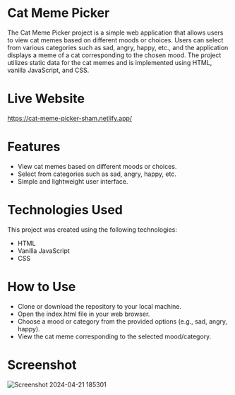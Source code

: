 # Cat Meme Picker
The Cat Meme Picker project is a simple web application that allows users to view cat memes based on different moods or choices. Users can select from various categories such as sad, angry, happy, etc., and the application displays a meme of a cat corresponding to the chosen mood. The project utilizes static data for the cat memes and is implemented using HTML, vanilla JavaScript, and CSS.

# Live Website
https://cat-meme-picker-sham.netlify.app/

# Features
- View cat memes based on different moods or choices.
- Select from categories such as sad, angry, happy, etc.
- Simple and lightweight user interface.

# Technologies Used
This project was created using the following technologies:

- HTML
- Vanilla JavaScript
- CSS

# How to Use
- Clone or download the repository to your local machine.
- Open the index.html file in your web browser.
- Choose a mood or category from the provided options (e.g., sad, angry, happy).
- View the cat meme corresponding to the selected mood/category.

# Screenshot

![Screenshot 2024-04-21 185301](https://github.com/ShamBB/meme-maker---Scrimba/assets/26355647/c561134c-bd58-4493-9fec-0f0938c14afe)
